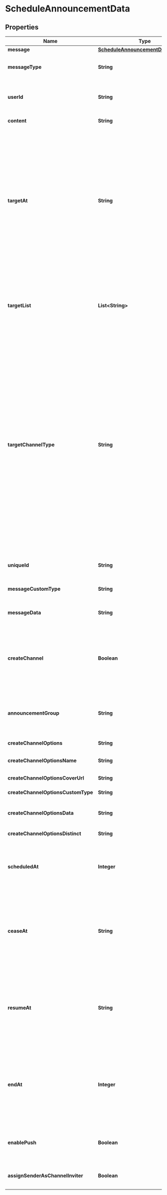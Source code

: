 

# ScheduleAnnouncementData


## Properties

| Name | Type | Description | Notes |
|------------ | ------------- | ------------- | -------------|
|**message** | [**ScheduleAnnouncementDataMessage**](ScheduleAnnouncementDataMessage.md) |  |  |
|**messageType** | **String** | Specifies the type of the message, which can be either MESG for a text message and ADMM for an admin message. |  [optional] |
|**userId** | **String** | Specifies the unique ID of the sender when the message.type is MESG. When the message.type value is ADMM, this property is not effective. |  [optional] |
|**content** | **String** | Specifies the content of the message. |  [optional] |
|**targetAt** | **String** | Specifies the target channels to send the announcement to. Acceptable values are the following: &lt;br/&gt; - sender_all_channels (Default): sends the announcement to all of the sender&#39;s group channels.&lt;br /&gt;- target_channels: sends the announcement to all target group channels. When the &#x60;message.type&#x60; of the announcement is ADMM, this is the only valid option. &lt;br /&gt; - target_users_included_channels: sends the announcement to group channels consisting of the sender, target users, and other members. &lt;br/&gt; - target_users_only_channels: sends the announcement to group channels consisting of the sender and target users only. |  |
|**targetList** | **List&lt;String&gt;** | Specifies an array of one or more target user IDs or target channel URLs to send the announcement to when the target_at is  target_channels, target_users_only_channels, or target_users_included_channels.&lt;br /&gt;&lt;br /&gt;  When the target_at value is sender_all_channels, this property is not effective. |  |
|**targetChannelType** | **String** | Determines which type of group channel to send the announcement to, based on the target_at and target_list. This property is effective only when the target_at is either target_users_only_channels or target_users_included_channels and the target_list is specified. Acceptable values are limited to the following:&lt;br/&gt;- all: send the announcement to all channels that have all target users and the sender in them, regardless of channel type.&lt;br/&gt;- distinct (default): sends this announcement to the distinct channels. Distinct channels continue to use the same existing channels whenever someone attempts to create a new channel with the same members.&lt;br/&gt;- non-distinct: sends this announcement to the non-distinct channels. Non-distinct channels always create a new channel even if there is an existing channel with the same members.&lt;br/&gt;&lt;br/&gt; The distinct and non-distinct channels are a subtype of group channels, determined by the [is_distinct](/docs/chat/v3/platform-api/guides/group-channel#2-types-of-a-channel-3-resource-representation) property. |  |
|**uniqueId** | **String** | Specifies the unique ID of the new announcement. The unique_id will be automatically created unless specified. |  [optional] |
|**messageCustomType** | **String** | Specifies the custom message type of the message of the new announcement. |  [optional] |
|**messageData** | **String** | Specifies additional message information such as custom font size, font type or &#x60;JSON&#x60; formatted string. |  [optional] |
|**createChannel** | **Boolean** | Determines whether to create a new channel if there is no existing channel that matches with the target options including target_at and target_list. By specifying the create_channel_options, you can configure the properties of newly created channels. (Default: false) |  [optional] |
|**announcementGroup** | **String** | Specifies the announcement group that the new announcement belongs to.&lt;br/&gt; &lt;br/&gt; This property is effective only when the target_at is either target_users_only_channels or target_users_included_channels. |  [optional] |
|**createChannelOptions** | **String** | A newly created channel configuration. |  [optional] |
|**createChannelOptionsName** | **String** | Specifies the name of channels to be created. (Default: Group Channel) |  [optional] |
|**createChannelOptionsCoverUrl** | **String** | Specifies the URL of the cover image for the new channels. |  [optional] |
|**createChannelOptionsCustomType** | **String** | Specifies the custom channel type of the new channels. |  [optional] |
|**createChannelOptionsData** | **String** | Specifies additional channel information such as a long description of the channel or &#x60;JSON&#x60; formatted string. |  [optional] |
|**createChannelOptionsDistinct** | **String** | Determines whether to create a [distinct](/docs/chat/v3/platform-api/guides/channel-types#2-group-channel) channel. (Default: true) |  [optional] |
|**scheduledAt** | **Integer** | Specifies the time to start the announcement, in [Unix milliseconds](/docs/chat/v3/platform-api/guides/miscellaneous#2-timestamps) format. If not specified, the default is the timestamp of when the request was delivered to Sendbird server. (Default: current timestamp) |  [optional] |
|**ceaseAt** | **String** | Specifies the time to temporarily put the announcement on hold in UTC. The string is represented in HHMM format. This should be specified in conjunction with the resume_at property.&lt;br/&gt;&lt;br/&gt; If both the cease_at and resume_at are not specified, Sendbird server starts to send the announcement at the time of the scheduled_at above. |  [optional] |
|**resumeAt** | **String** | Specifies the time to automatically resume the on-hold announcement in UTC. The string is represented in HHMM format. This should be specified in conjunction with the cease_at property above.&lt;br/&gt;&lt;br/&gt; If both the cease_at and resume_at are not specified, Sendbird server starts to send the announcement at the time of the scheduled_at above. |  [optional] |
|**endAt** | **Integer** | Specifies the time to permanently end the announcement, in [Unix milliseconds](/docs/chat/v3/platform-api/guides/miscellaneous##2-timestamps) format. If this property is specified, the announcement ends even when the announcement is not sent to all its targets. &lt;br/&gt;&lt;br/&gt; For the announcement to run safely, the end_at time should be set at least 10 minutes later than the scheduled_at time. |  [optional] |
|**enablePush** | **Boolean** | Determines whether to turn on push notification for the announcement. If set to true, push notifications will be sent for the announcement. (Default: true) |  [optional] |
|**assignSenderAsChannelInviter** | **Boolean** | Determines whether to assign an announcement sender as an inviter of the newly created channels. (Default: false) |  [optional] |



